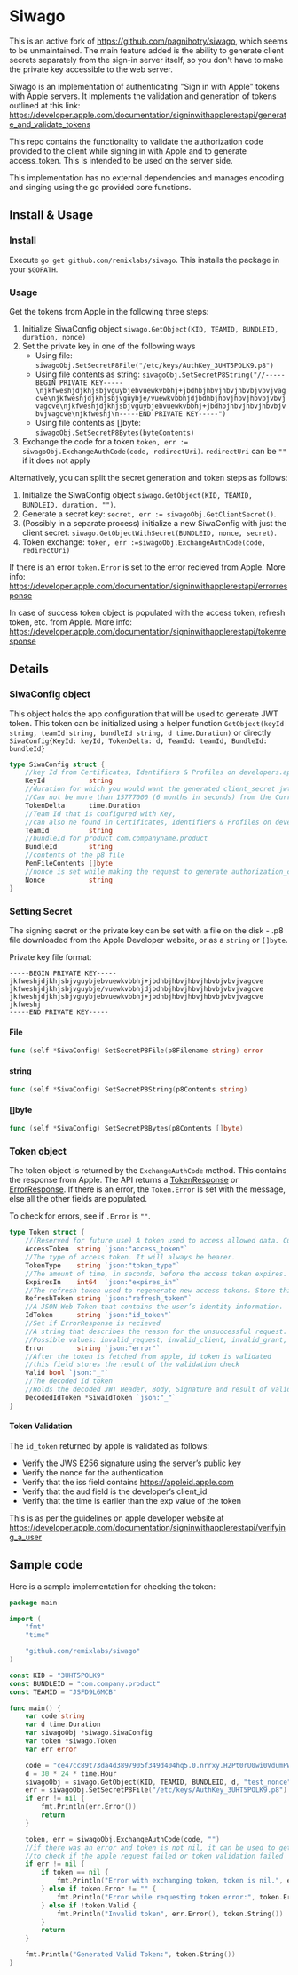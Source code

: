 # Siwago

This is an active fork of https://github.com/pagnihotry/siwago, which seems to
be unmaintained. The main feature added is the ability to generate client
secrets separately from the sign-in server itself, so you don't have to make the
private key accessible to the web server.

Siwago is an implementation of authenticating "Sign in with Apple" tokens with
Apple servers. It implements the validation and generation of tokens outlined at
this link:
https://developer.apple.com/documentation/signinwithapplerestapi/generate_and_validate_tokens

This repo contains the functionality to validate the authorization code provided
to the client while signing in with Apple and to generate access_token. This is
intended to be used on the server side.

This implementation has no external dependencies and manages encoding and
singing using the go provided core functions.

## Install & Usage

### Install
Execute `go get github.com/remixlabs/siwago`. This installs the package in your `$GOPATH`. 

### Usage
Get the tokens from Apple in the following three steps:
1. Initialize SiwaConfig object `siwago.GetObject(KID, TEAMID, BUNDLEID, duration, nonce)`
2. Set the private key in one of the following ways
    - Using file: `siwagoObj.SetSecretP8File("/etc/keys/AuthKey_3UHT5POLK9.p8")`
    - Using file contents as string: `siwagoObj.SetSecretP8String("//-----BEGIN PRIVATE KEY-----\njkfweshjdjkhjsbjvguybjebvuewkvbbhj+jbdhbjhbvjhbvjhbvbjvbvjvagcve\njkfweshjdjkhjsbjvguybje/vuewkvbbhjdjbdhbjhbvjhbvjhbvbjvbvjvagcve\njkfweshjdjkhjsbjvguybjebvuewkvbbhj+jbdhbjhbvjhbvjhbvbjvbvjvagcve\njkfweshj\n-----END PRIVATE KEY-----")`
    - Using file contents as []byte: `siwagoObj.SetSecretP8Bytes(byteContents)`
3. Exchange the code for a token `token, err := siwagoObj.ExchangeAuthCode(code, redirectUri)`.
   `redirectUri` can be `""` if it does not apply

Alternatively, you can split the secret generation and token steps as follows:
1. Initialize the SiwaConfig object `siwago.GetObject(KID, TEAMID, BUNDLEID, duration, "")`.
2. Generate a secret key: `secret, err := siwagoObj.GetClientSecret()`.
3. (Possibly in a separate process) initialize a new SiwaConfig with just the
   client secret: `siwago.GetObjectWithSecret(BUNDLEID, nonce, secret)`.
4. Token exchange: `token, err :=siwagoObj.ExchangeAuthCode(code, redirectUri)`


If there is an error `token.Error` is set to the error recieved from Apple. More
info:
https://developer.apple.com/documentation/signinwithapplerestapi/errorresponse 

In case of success token object is populated with the access token, refresh
token, etc. from Apple. More info:
https://developer.apple.com/documentation/signinwithapplerestapi/tokenresponse

## Details

### SiwaConfig object

This object holds the app configuration that will be used to generate JWT token.
This token can be initialized using a helper function `GetObject(keyId string,
teamId string, bundleId string, d time.Duration)` or directly `SiwaConfig{KeyId:
keyId, TokenDelta: d, TeamId: teamId, BundleId: bundleId}`

```go
type SiwaConfig struct {
    //key Id from Certificates, Identifiers & Profiles on developers.apple.com
    KeyId           string 
    //duration for which you would want the generated client_secret jwt token to be valid.
    //Can not be more than 15777000 (6 months in seconds) from the Current Unix Time on the server.
    TokenDelta      time.Duration 
    //Team Id that is configured with Key, 
    //can also ne found in Certificates, Identifiers & Profiles on developers.apple.com
    TeamId          string 
    //bundleId for product com.companyname.product
    BundleId        string 
    //contents of the p8 file
    PemFileContents []byte 
    //nonce is set while making the request to generate authorization_code. If you dont use it, keep it an empty string
    Nonce           string
}
```

### Setting Secret

The signing secret or the private key can be set with a file on the disk - .p8
file downloaded from the Apple Developer website, or as a `string` or `[]byte`. 

Private key file format:
```
-----BEGIN PRIVATE KEY-----
jkfweshjdjkhjsbjvguybjebvuewkvbbhj+jbdhbjhbvjhbvjhbvbjvbvjvagcve
jkfweshjdjkhjsbjvguybje/vuewkvbbhjdjbdhbjhbvjhbvjhbvbjvbvjvagcve
jkfweshjdjkhjsbjvguybjebvuewkvbbhj+jbdhbjhbvjhbvjhbvbjvbvjvagcve
jkfweshj
-----END PRIVATE KEY-----
```

#### File
```go
func (self *SiwaConfig) SetSecretP8File(p8Filename string) error
```

#### string
```go
func (self *SiwaConfig) SetSecretP8String(p8Contents string)
```

#### []byte
```go
func (self *SiwaConfig) SetSecretP8Bytes(p8Contents []byte)
```

### Token object

The token object is returned by the `ExchangeAuthCode` method. This contains the
response from Apple. The API returns a
[TokenResponse](https://developer.apple.com/documentation/signinwithapplerestapi/tokenresponse)
or
[ErrorResponse](https://developer.apple.com/documentation/signinwithapplerestapi/errorresponse).
If there is an error, the `Token.Error` is set with the message, else all the
other fields are populated.

To check for errors, see if `.Error` is `""`.

```go
type Token struct {
    //(Reserved for future use) A token used to access allowed data. Currently, no data set has been defined for access.
    AccessToken  string `json:"access_token"`
    //The type of access token. It will always be bearer.
    TokenType    string `json:"token_type"`
    //The amount of time, in seconds, before the access token expires.
    ExpiresIn    int64  `json:"expires_in"`
    //The refresh token used to regenerate new access tokens. Store this token securely on your server.
    RefreshToken string `json:"refresh_token"`
    //A JSON Web Token that contains the user’s identity information.
    IdToken      string `json:"id_token"`
    //Set if ErrorResponse is recieved
    //A string that describes the reason for the unsuccessful request. The string consists of a single allowed value.
    //Possible values: invalid_request, invalid_client, invalid_grant, unauthorized_client, unsupported_grant_type, invalid_scope
    Error        string `json:"error"`
    //After the token is fetched from apple, id token is validated
    //this field stores the result of the validation check
    Valid bool `json:"_"`
    //The decoded Id token
    //Holds the decoded JWT Header, Body, Signature and result of validity check
    DecodedIdToken *SiwaIdToken `json:"_"`
}
```

#### Token Validation

The `id_token` returned by apple is validated as follows:

- Verify the JWS E256 signature using the server’s public key
- Verify the nonce for the authentication
- Verify that the iss field contains https://appleid.apple.com
- Verify that the aud field is the developer’s client_id
- Verify that the time is earlier than the exp value of the token

This is as per the guidelines on apple developer website at
https://developer.apple.com/documentation/signinwithapplerestapi/verifying_a_user

## Sample code

Here is a sample implementation for checking the token:

```go
package main

import (
    "fmt"
    "time"

    "github.com/remixlabs/siwago"
)

const KID = "3UHT5POLK9"
const BUNDLEID = "com.company.product"
const TEAMID = "JSFD9L6MCB"

func main() {
    var code string
    var d time.Duration
    var siwagoObj *siwago.SiwaConfig
    var token *siwago.Token
    var err error

    code = "ce47cc89t73da4d3897905f349d404hq5.0.nrrxy.H2Pt0rU0wi0VdumPWM9pEg"
    d = 30 * 24 * time.Hour
    siwagoObj = siwago.GetObject(KID, TEAMID, BUNDLEID, d, "test_nonce")
    err = siwagoObj.SetSecretP8File("/etc/keys/AuthKey_3UHT5POLK9.p8")
    if err != nil {
        fmt.Println(err.Error())
        return
    }

    token, err = siwagoObj.ExchangeAuthCode(code, "")
    //if there was an error and token is not nil, it can be used to get more information about the failure
    //to check if the apple request failed or token validation failed
    if err != nil {
        if token == nil {
            fmt.Println("Error with exchanging token, token is nil.", err.Error())
        } else if token.Error != "" {
            fmt.Println("Error while requesting token error:", token.Error)
        } else if !token.Valid {
            fmt.Println("Invalid token", err.Error(), token.String())
        }
        return
    }

    fmt.Println("Generated Valid Token:", token.String())
}

```
